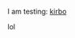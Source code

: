 I am testing: [kirbo](https://static.wikia.nocookie.net/terminalmontage/images/c/c0/Kirbo.png/revision/latest?cb=20200609234320)

 lol